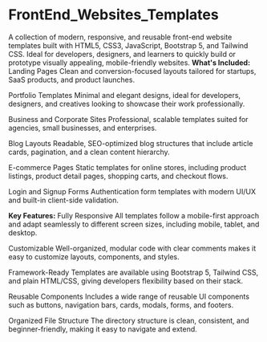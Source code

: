 # FrontEnd_Websites_Templates
A collection of modern, responsive, and reusable front-end website templates built with HTML5, CSS3, JavaScript, Bootstrap 5, and Tailwind CSS. Ideal for developers, designers, and learners to quickly build or prototype visually appealing, mobile-friendly websites.
**What's Included:**
Landing Pages
Clean and conversion-focused layouts tailored for startups, SaaS products, and product launches.

Portfolio Templates
Minimal and elegant designs, ideal for developers, designers, and creatives looking to showcase their work professionally.

Business and Corporate Sites
Professional, scalable templates suited for agencies, small businesses, and enterprises.

Blog Layouts
Readable, SEO-optimized blog structures that include article cards, pagination, and a clean content hierarchy.

E-commerce Pages
Static templates for online stores, including product listings, product detail pages, shopping carts, and checkout flows.

Login and Signup Forms
Authentication form templates with modern UI/UX and built-in client-side validation.

**Key Features:**
Fully Responsive
All templates follow a mobile-first approach and adapt seamlessly to different screen sizes, including mobile, tablet, and desktop.

Customizable
Well-organized, modular code with clear comments makes it easy to customize layouts, components, and styles.

Framework-Ready
Templates are available using Bootstrap 5, Tailwind CSS, and plain HTML/CSS, giving developers flexibility based on their stack.

Reusable Components
Includes a wide range of reusable UI components such as buttons, navigation bars, cards, modals, forms, and footers.

Organized File Structure
The directory structure is clean, consistent, and beginner-friendly, making it easy to navigate and extend.

